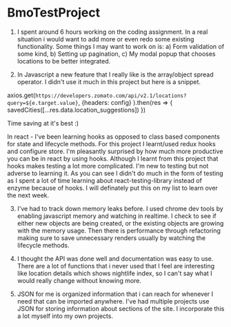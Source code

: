# BmoTestProject


1. I spent around 6 hours working on the coding assignment. In a real situation i would want to add more or even redo some existing functionality. Some things I may want to work on is: a) Form validation of some kind, b) Setting up pagination, c) My modal popup that chooses locations to be better integrated.


2. In Javascript a new feature that I really like is the array/object spread operator. I didn't use it much in this project but here is a snippet.

  axios.get(`https://developers.zomato.com/api/v2.1/locations?query=${e.target.value}`, {headers: config}
  ).then(res => {
    savedCities([...res.data.location_suggestions])
  })
  
  Time saving at it's best :)
  
In react - I've been learning hooks as opposed to class based components for state and lifecycle methods. For this project I learnt/used redux hooks and configure store. I'm pleasantly surprised by how much more productive you can be in react by using hooks. Although I learnt from this project that hooks makes testing a lot more complicated. I'm new to testing but not adverse to learning it. As you can see I didn't do much in the form of testing as I spent a lot of time learning about react-testing-library instead of enzyme because of hooks. I will definately put this on my list to learn over the next week.
  
3. I've had to track down memory leaks before. I used chrome dev tools by enabling javascript memory and watching in realtime. I check to see if either new objects are being created, or the existing objects are growing with the memory usage. Then there is performance through refactoring making sure to save unnecessary renders usually by watching the lifecycle methods.
  
4. I thought the API was done well and documentation was easy to use. There are a lot of functions that i never used that I feel are interesting like location details which shows nightlife index, so I can't say what I would really change without knowing more.

5. JSON for me is organized information that i can reach for whenever I need that can be imported anywhere. I've had multiple projects use JSON for storing information about sections of the site. I incorporate this a lot myself into my own projects.
